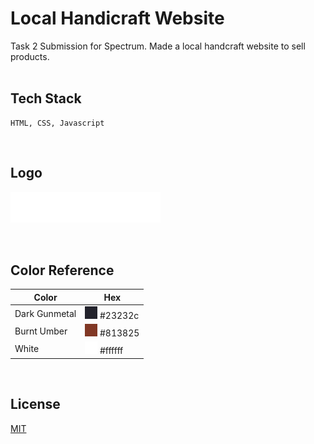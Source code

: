 # Local Handicraft Website

Task 2 Submission for Spectrum. Made a local handcraft website to sell products.
<br>
<br>

## Tech Stack

```
HTML, CSS, Javascript
```

<br>

## Logo

<!-- ![Logo](./assets/logo.png) -->
<img src="./assets/logo.png" width=240></img>

<br>

## Color Reference

| Color         | Hex                                     |
| ------------- | --------------------------------------- |
| Dark Gunmetal | ![#23232c](./assets/23232c.svg) #23232c |
| Burnt Umber   | ![#813825](./assets/813825.svg) #813825 |
| White         | ![#ffffff](./assets/ffffff.svg) #ffffff |

<br>

## License

[MIT](https://choosealicense.com/licenses/mit/)
